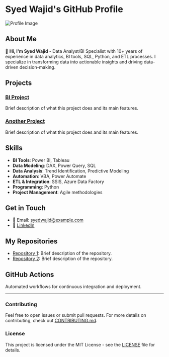 # Syed Wajid's GitHub Profile

![Profile Image](https://www.example.com/your-image-url.jpg) <!-- Replace with your actual image URL -->

## About Me

👋 **Hi, I'm Syed Wajid** - Data Analyst/BI Specialist with 10+ years of experience in data analytics, BI tools, SQL, Python, and ETL processes. I specialize in transforming data into actionable insights and driving data-driven decision-making.

## Projects

### [BI Project ](#)
Brief description of what this project does and its main features.

### [Another Project](#)
Brief description of what this project does and its main features.

## Skills

- **BI Tools**: Power BI, Tableau
- **Data Modeling**: DAX, Power Query, SQL
- **Data Analysis**: Trend Identification, Predictive Modeling
- **Automation**: VBA, Power Automate
- **ETL & Integration**: SSIS, Azure Data Factory
- **Programming**: Python
- **Project Management**: Agile methodologies

## Get in Touch

- 📧 Email: [syedwajid@example.com](mailto:syedwajid@example.com)
- 🔗 [LinkedIn](https://www.linkedin.com/in/syedwajid442451158)

## My Repositories

- [Repository 1](#): Brief description of the repository.
- [Repository 2](#): Brief description of the repository.

## GitHub Actions

Automated workflows for continuous integration and deployment.

---

### Contributing

Feel free to open issues or submit pull requests. For more details on contributing, check out [CONTRIBUTING.md](CONTRIBUTING.md).

### License

This project is licensed under the MIT License - see the [LICENSE](LICENSE) file for details.

